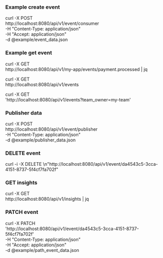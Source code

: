 ### Example create event

curl -X POST \
 http://localhost:8080/api/v1/event/consumer \
 -H "Content-Type: application/json" \
 -H "Accept: application/json" \
 -d @example/event_data.json

### Example get event

curl -X GET \
 http://localhost:8080/api/v1/my-app/events/payment.processed | jq

curl -X GET \
 http://localhost:8080/api/v1/events

curl -X GET \
 'http://localhost:8080/api/v1/events?team_owner=my-team'

### Publisher data

curl -X POST \
 http://localhost:8080/api/v1/event/publisher \
 -H "Content-Type: application/json" \
-d @example/publisher_data.json

### DELETE event

curl -i -X DELETE \\n"http://localhost:8080/api/v1/event/da4543c5-3cca-4151-8737-5f4cf7fa702f"

### GET insights

curl -X GET \
http://localhost:8080/api/v1/insights | jq

### PATCH event

curl -X PATCH \
 'http://localhost:8080/api/v1/event/da4543c5-3cca-4151-8737-5f4cf7fa702f' \
 -H "Content-Type: application/json" \
 -H "Accept: application/json" \
 -d @example/path_event_data.json
